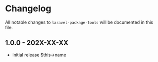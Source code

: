 # Changelog

All notable changes to `laravel-package-tools` will be documented in this file.

## 1.0.0 - 202X-XX-XX

- initial release
  $this->name
